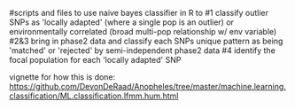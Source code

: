 #scripts and files to use naive bayes classifier in R to #1 classify outlier SNPs as 'locally adapted' (where a single pop is an outlier) or environmentally correlated (broad multi-pop relationship w/ env variable) #2&3 bring in phase2 data and classify each SNPs unique pattern as being 'matched' or 'rejected' by semi-independent phase2 data #4 identify the focal population for each 'locally adapted' SNP

vignette for how this is done: https://github.com/DevonDeRaad/Anopheles/tree/master/machine.learning.classification/ML.classification.lfmm.hum.html
